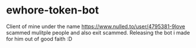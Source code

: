 # ewhore-token-bot

Client of mine under the name https://www.nulled.to/user/4795381-9love scammed mulitple people and also exit scammed. Releasing the bot i made for him out of good faith :D
